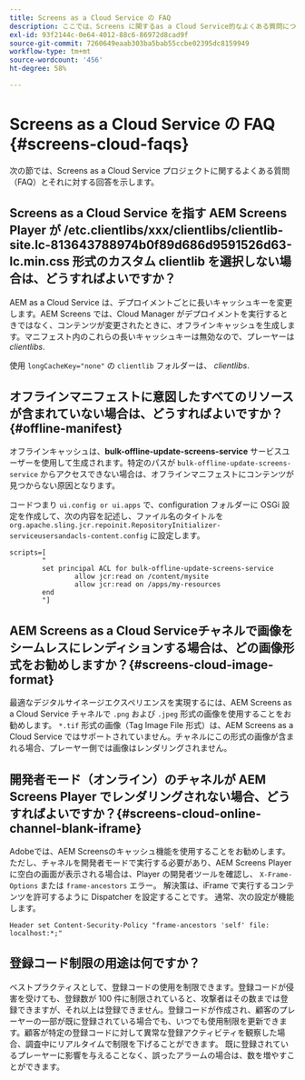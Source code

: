 ```yaml
---
title: Screens as a Cloud Service の FAQ
description: ここでは、Screens に関するas a Cloud Service的なよくある質問について説明します。
exl-id: 93f2144c-0e64-4012-88c6-86972d8cad9f
source-git-commit: 7260649eaab303ba5bab55ccbe02395dc8159949
workflow-type: tm+mt
source-wordcount: '456'
ht-degree: 58%

---
```


# Screens as a Cloud Service の FAQ {#screens-cloud-faqs}

次の節では、Screens as a Cloud Service プロジェクトに関するよくある質問（FAQ）とそれに対する回答を示します。

## Screens as a Cloud Service を指す AEM Screens Player が /etc.clientlibs/xxx/clientlibs/clientlib-site.lc-813643788974b0f89d686d9591526d63-lc.min.css 形式のカスタム clientlib を選択しない場合は、どうすればよいですか？

AEM as a Cloud Service は、デプロイメントごとに長いキャッシュキーを変更します。AEM Screens では、Cloud Manager がデプロイメントを実行するときではなく、コンテンツが変更されたときに、オフラインキャッシュを生成します。マニフェスト内のこれらの長いキャッシュキーは無効なので、プレーヤーは *clientlibs*.

使用 `longCacheKey="none"` の `clientlib` フォルダーは、 *clientlibs*.


## オフラインマニフェストに意図したすべてのリソースが含まれていない場合は、どうすればよいですか？ {#offline-manifest}

オフラインキャッシュは、**bulk-offline-update-screens-service** サービスユーザーを使用して生成されます。特定のパスが `bulk-offline-update-screens-service` からアクセスできない場合は、オフラインマニフェストにコンテンツが見つからない原因となります。

コードつまり `ui.config or ui.apps` で、configuration フォルダーに OSGi 設定を作成して、次の内容を記述し、ファイル名のタイトルを `org.apache.sling.jcr.repoinit.RepositoryInitializer-serviceusersandacls-content.config` に設定します。

```
scripts=[
        "
        set principal ACL for bulk-offline-update-screens-service
                allow jcr:read on /content/mysite
                allow jcr:read on /apps/my-resources
        end
        "] 
```

## AEM Screens as a Cloud Serviceチャネルで画像をシームレスにレンディションする場合は、どの画像形式をお勧めしますか？{#screens-cloud-image-format}

最適なデジタルサイネージエクスペリエンスを実現するには、AEM Screens as a Cloud Service チャネルで `.png` および `.jpeg` 形式の画像を使用することをお勧めします。
`*.tif` 形式の画像（Tag Image File 形式）は、AEM Screens as a Cloud Service ではサポートされていません。チャネルにこの形式の画像が含まれる場合、プレーヤー側では画像はレンダリングされません。

## 開発者モード（オンライン）のチャネルが AEM Screens Player でレンダリングされない場合、どうすればよいですか？{#screens-cloud-online-channel-blank-iframe}

Adobeでは、AEM Screensのキャッシュ機能を使用することをお勧めします。 ただし、チャネルを開発者モードで実行する必要があり、AEM Screens Player に空白の画面が表示される場合は、Player の開発者ツールを確認し、 `X-Frame-Options` または `frame-ancestors` エラー。 解決策は、iFrame で実行するコンテンツを許可するように Dispatcher を設定することです。 通常、次の設定が機能します。

```
Header set Content-Security-Policy "frame-ancestors 'self' file: localhost:*;"
```

## 登録コード制限の用途は何ですか？

ベストプラクティスとして、登録コードの使用を制限できます。登録コードが侵害を受けても、登録数が 100 件に制限されていると、攻撃者はその数までは登録できますが、それ以上は登録できません。登録コードが作成され、顧客のプレーヤーの一部が既に登録されている場合でも、いつでも使用制限を更新できます。顧客が特定の登録コードに対して異常な登録アクティビティを観察した場合、調査中にリアルタイムで制限を下げることができます。 既に登録されているプレーヤーに影響を与えることなく、誤ったアラームの場合は、数を増やすことができます。
